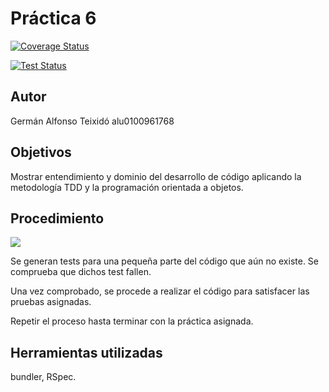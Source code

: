 # Práctica 6

[![Coverage Status](https://coveralls.io/repos/github/alu0100961768/LPP-travis-coverall/badge.svg?branch=master)](https://coveralls.io/github/alu0100961768/LPP-travis-coverall?branch=master)

[![Test Status](https://travis-ci.org/alu0100961768/LPP-travis-coverall.svg?branch=master)](https://travis-ci.org/alu0100961768/LPP-travis-coverall.svg?branch=master)



## Autor
Germán Alfonso Teixidó alu0100961768

## Objetivos
Mostrar entendimiento y dominio del desarrollo de código aplicando la metodología TDD y la programación orientada a objetos.

## Procedimiento
![](http://www.agiledata.org/images/tddSteps.jpg)

Se generan tests para una pequeña parte del código que aún no existe. Se comprueba que dichos test fallen.

Una vez comprobado, se procede a realizar el código para satisfacer las pruebas asignadas.

Repetir el proceso hasta terminar con la práctica asignada.

## Herramientas utilizadas
bundler, RSpec.
